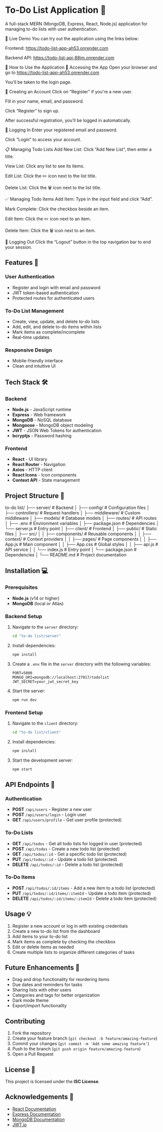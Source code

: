 

# To-Do List Application 📝

A full-stack MERN (MongoDB, Express, React, Node.js) application for managing to-do lists with user authentication.

🚀 Live Demo
You can try out the application using the links below:

Frontend: https://todo-list-app-ah53.onrender.com

Backend API: https://todo-list-api-88jm.onrender.com

📝 How to Use the Application
🔐 Accessing the App
Open your browser and go to https://todo-list-app-ah53.onrender.com

You'll be taken to the login page.

🧾 Creating an Account
Click on “Register” if you're a new user.

Fill in your name, email, and password.

Click “Register” to sign up.

After successful registration, you’ll be logged in automatically.

🔑 Logging In
Enter your registered email and password.

Click “Login” to access your account.

📋 Managing Todo Lists
Add New List: Click “Add New List”, then enter a title.

View List: Click any list to see its items.

Edit List: Click the ✏️ icon next to the list title.

Delete List: Click the 🗑️ icon next to the list title.

✅ Managing Todo Items
Add Item: Type in the input field and click “Add”.

Mark Complete: Click the checkbox beside an item.

Edit Item: Click the ✏️ icon next to an item.

Delete Item: Click the 🗑️ icon next to an item.

🚪 Logging Out
Click the “Logout” button in the top navigation bar to end your session.

## Features 🚀

### User Authentication
- Register and login with email and password
- JWT token-based authentication
- Protected routes for authenticated users

### To-Do List Management
- Create, view, update, and delete to-do lists
- Add, edit, and delete to-do items within lists
- Mark items as complete/incomplete
- Real-time updates

### Responsive Design
- Mobile-friendly interface
- Clean and intuitive UI

## Tech Stack 🛠️

### Backend
- **Node.js** - JavaScript runtime
- **Express** - Web framework
- **MongoDB** - NoSQL database
- **Mongoose** - MongoDB object modeling
- **JWT** - JSON Web Tokens for authentication
- **bcryptjs** - Password hashing

### Frontend
- **React** - UI library
- **React Router** - Navigation
- **Axios** - HTTP client
- **React Icons** - Icon components
- **Context API** - State management

## Project Structure 📁

to-do list/
├── server/                  # Backend
│   ├── config/              # Configuration files
│   ├── controllers/         # Request handlers
│   ├── middleware/          # Custom middleware
│   ├── models/              # Database models
│   ├── routes/              # API routes
│   ├── .env                 # Environment variables
│   ├── package.json         # Dependencies
│   └── server.js            # Entry point
│
├── client/                  # Frontend
│   ├── public/              # Static files
│   ├── src/
│   │   ├── components/      # Reusable components
│   │   ├── context/         # Context providers
│   │   ├── pages/           # Page components
│   │   ├── App.js           # Main component
│   │   ├── App.css          # Global styles
│   │   ├── api.js           # API service
│   │   └── index.js         # Entry point
│   └── package.json         # Dependencies
│
└── README.md                # Project documentation



## Installation 💻

### Prerequisites
- **Node.js** (v14 or higher)
- **MongoDB** (local or Atlas)

### Backend Setup
1. Navigate to the `server` directory:

    ```bash
    cd "to-do list/server"
    ```

2. Install dependencies:

    ```bash
    npm install
    ```

3. Create a `.env` file in the `server` directory with the following variables:

    ```
    PORT=5000
    MONGO_URI=mongodb://localhost:27017/todolist
    JWT_SECRET=your_jwt_secret_key
    ```

4. Start the server:

    ```bash
    npm run dev
    ```

### Frontend Setup
1. Navigate to the `client` directory:

    ```bash
    cd "to-do list/client"
    ```

2. Install dependencies:

    ```bash
    npm install
    ```

3. Start the development server:

    ```bash
    npm start
    ```

## API Endpoints 📡

### Authentication
- **POST** `/api/users` - Register a new user
- **POST** `/api/users/login` - Login user
- **GET** `/api/users/profile` - Get user profile (protected)

### To-Do Lists
- **GET** `/api/todos` - Get all todo lists for logged in user (protected)
- **POST** `/api/todos` - Create a new todo list (protected)
- **GET** `/api/todos/:id` - Get a specific todo list (protected)
- **PUT** `/api/todos/:id` - Update a todo list (protected)
- **DELETE** `/api/todos/:id` - Delete a todo list (protected)

### To-Do Items
- **POST** `/api/todos/:id/items` - Add a new item to a todo list (protected)
- **PUT** `/api/todos/:id/items/:itemId` - Update a todo item (protected)
- **DELETE** `/api/todos/:id/items/:itemId` - Delete a todo item (protected)

## Usage 💡

1. Register a new account or log in with existing credentials
2. Create a new to-do list from the dashboard
3. Add items to your to-do list
4. Mark items as complete by checking the checkbox
5. Edit or delete items as needed
6. Create multiple lists to organize different categories of tasks

## Future Enhancements 🚀
- Drag and drop functionality for reordering items
- Due dates and reminders for tasks
- Sharing lists with other users
- Categories and tags for better organization
- Dark mode theme
- Export/import functionality

## Contributing 

1. Fork the repository
2. Create your feature branch (`git checkout -b feature/amazing-feature`)
3. Commit your changes (`git commit -m 'Add some amazing feature'`)
4. Push to the branch (`git push origin feature/amazing-feature`)
5. Open a Pull Request

## License 📄

This project is licensed under the **ISC License**.

## Acknowledgements 🙏
- [React Documentation](https://reactjs.org/docs/getting-started.html)
- [Express Documentation](https://expressjs.com/en/starter/installing.html)
- [MongoDB Documentation](https://docs.mongodb.com/)
- [JWT.io](https://jwt.io/)
